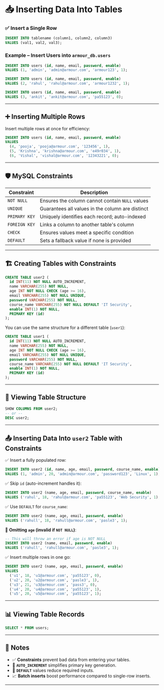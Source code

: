 
# 📥 Inserting Data Into Tables

### ✅ Insert a Single Row

```sql
INSERT INTO tablename (column1, column2, column3)
VALUES (val1, val2, val3);
```

### Example – Insert Users into `armour_db.users`

```sql
INSERT INTO users (id, name, email, password, enable)
VALUES (1, 'admin', 'admin@armour.com', 'armour123', 1);

INSERT INTO users (id, name, email, password, enable)
VALUES (2, 'rahul', 'rahul@armour.com', 'armour1232', 1);

INSERT INTO users (id, name, email, password, enable)
VALUES (3, 'ankit', 'ankit@armour.com', 'pa55123', 0);
```

---

## ➕ Inserting Multiple Rows

Insert multiple rows at once for efficiency:

```sql
INSERT INTO users (id, name, email, password, enable)
VALUES
  (4, 'pooja', 'pooja@armour.com', '123456', 1),
  (5, 'Krishna', 'krishna@armour.com', 'e49r034', 1),
  (6, 'Vishal', 'vishal@armour.com', '12343221', 0);
```

---

## 🛡️ MySQL Constraints

| Constraint    | Description                                      |
| ------------- | ------------------------------------------------ |
| `NOT NULL`    | Ensures the column cannot contain `NULL` values  |
| `UNIQUE`      | Guarantees all values in the column are distinct |
| `PRIMARY KEY` | Uniquely identifies each record; auto-indexed    |
| `FOREIGN KEY` | Links a column to another table's column         |
| `CHECK`       | Ensures values meet a specific condition         |
| `DEFAULT`     | Sets a fallback value if none is provided        |

---

## 🏗️ Creating Tables with Constraints

```sql
CREATE TABLE user2 (
  id INT(11) NOT NULL AUTO_INCREMENT,
  name VARCHAR(255) NOT NULL,
  age INT NOT NULL CHECK (age >= 16),
  email VARCHAR(255) NOT NULL UNIQUE,
  password VARCHAR(255) NOT NULL,
  course_name VARCHAR(255) NOT NULL DEFAULT 'IT Security',
  enable INT(1) NOT NULL,
  PRIMARY KEY (id)
);
```

You can use the same structure for a different table (`user1`):

```sql
CREATE TABLE user1 (
  id INT(11) NOT NULL AUTO_INCREMENT,
  name VARCHAR(255) NOT NULL,
  age INT NOT NULL CHECK (age >= 16),
  email VARCHAR(255) NOT NULL UNIQUE,
  password VARCHAR(255) NOT NULL,
  course_name VARCHAR(255) NOT NULL DEFAULT 'IT Security',
  enable INT(1) NOT NULL,
  PRIMARY KEY (id)
);
```

---

## 🔎 Viewing Table Structure

```sql
SHOW COLUMNS FROM user2;
-- or --
DESC user2;
```

---

## 📤 Inserting Data Into `user2` Table with Constraints

✅ Insert a fully populated row:

```sql
INSERT INTO user2 (id, name, age, email, password, course_name, enable)
VALUES (1, 'admin', 20, 'admin@armour.com', 'password123', 'Linux', 1);
```

✅ Skip `id` (auto-increment handles it):

```sql
INSERT INTO user2 (name, age, email, password, course_name, enable)
VALUES ('rahul', 18, 'rahul@armour.com', 'pa55123', 'Web Security', 1);
```

✅ Use `DEFAULT` for `course_name`:

```sql
INSERT INTO user2 (name, age, email, password, enable)
VALUES ('rahull', 18, 'rahull@armour.com', 'pasle3', 1);
```

🚫 **Omitting `age` (invalid if `NOT NULL`)**:

```sql
-- This will throw an error if age is NOT NULL
INSERT INTO user2 (name, email, password, enable)
VALUES ('rahull', 'rahull@armour.com', 'pasle3', 1);
```

✅ Insert multiple rows in one go:

```sql
INSERT INTO user2 (name, age, email, password, enable)
VALUES
  ('u1', 18, 'u1@armour.com', 'pa55123', 0),
  ('u2', 20, 'u2@armour.com', 'pasle3', 1),
  ('u3', 21, 'u3@armour.com', 'pass3', 0),
  ('u4', 20, 'u4@armour.com', 'pa55123', 1),
  ('u5', 20, 'u5@armour.com', 'pa55123', 1);
```

---

## 📊 Viewing Table Records

```sql
SELECT * FROM users;
```

---

## 📌 Notes

* ✅ **Constraints** prevent bad data from entering your tables.
* 🚀 **`AUTO_INCREMENT`** simplifies primary key generation.
* 🎯 **`DEFAULT`** values reduce required inputs.
* 📈 **Batch inserts** boost performance compared to single-row inserts.

---
